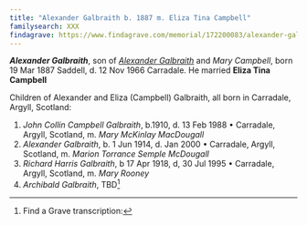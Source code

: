 ```yaml
---
title: "Alexander Galbraith b. 1887 m. Eliza Tina Campbell"
familysearch: XXX
findagrave: https://www.findagrave.com/memorial/172200083/alexander-galbraith
---
```

***Alexander Galbraith***, son of *[Alexander Galbraith](galbraith-alexander-1854.md)* and *Mary Campbell*, born 19 Mar 1887 Saddell, d. 12 Nov 1966 Carradale.
He married **Eliza Tina Campbell**

Children of Alexander and Eliza (Campbell) Galbraith, all born in Carradale, Argyll, Scotland:

1. *John Collin Campbell Galbraith*, b.1910, d. 13 Feb 1988 • Carradale, Argyll, Scotland, m. *Mary McKinlay MacDougall*
2. *Alexander Galbraith*, b. 1 Jun 1914, d. Jan 2000 • Carradale, Argyll, Scotland, m. *Marion Torrance Semple McDougall*
3. *Richard Harris Galbraith*, b 17 Apr 1918, d,  30 Jul 1995 • Carradale, Argyll, Scotland, m. *Mary Rooney*
4. *Archibald Galbraith*, TBD[^death]

[^death]: Find a Grave transcription:

